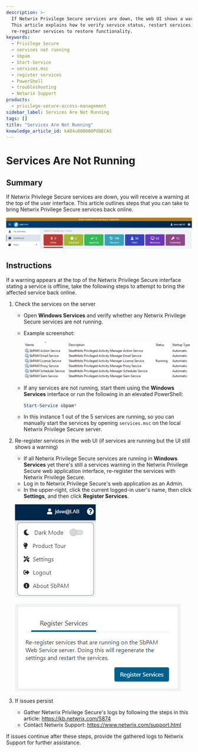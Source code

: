 ```yaml
---
description: >-
  If Netwrix Privilege Secure services are down, the web UI shows a warning.
  This article explains how to verify service status, restart services, and
  re-register services to restore functionality.
keywords:
  - Privilege Secure
  - services not running
  - sbpam
  - Start-Service
  - services.msc
  - register services
  - PowerShell
  - troubleshooting
  - Netwrix Support
products:
  - privilege-secure-access-management
sidebar_label: Services Are Not Running
tags: []
title: "Services Are Not Running"
knowledge_article_id: kA04u000000Pd8ECAS
---
```


# Services Are Not Running

## Summary

If Netwrix Privilege Secure services are down, you will receive a warning at the top of the user interface. This article outlines steps that you can take to bring Netwrix Privilege Secure services back online.

![Netwrix Privilege Secure's web application interface, displaying a warning that a service is not running or registered.](./images/ka04u000000HdEuAAK_1.png)

## Instructions

If a warning appears at the top of the Netwrix Privilege Secure interface stating a service is offline, take the following steps to attempt to bring the affected service back online.

1. Check the services on the server
   - Open **Windows Services** and verify whether any Netwrix Privilege Secure services are not running.  
   - Example screenshot:
     
     ![Windows Services interface displaying installed Netwrix Privilege Secure services, with five out of six displayed as not running.](./images/ka04u000000HdEu_0EM4u000004bjCb.png)

   - If any services are not running, start them using the **Windows Services** interface or run the following in an elevated PowerShell:

     ```powershell
     Start-Service sbpam*
     ```

   - In this instance 1 out of the 5 services are running, so you can manually start the services by opening `services.msc` on the local Netwrix Privilege Secure server.

2. Re-register services in the web UI (if services are running but the UI still shows a warning)
   - If all Netwrix Privilege Secure services are running in **Windows Services** yet there's still a services warning in the Netwrix Privilege Secure web application interface, re-register the services with Netwrix Privilege Secure.
   - Log in to Netwrix Privilege Secure's web application as an Admin.
   - In the upper-right, click the current logged-in user's name, then click **Settings**, and then click **Register Services**.

   ![The Netwrix Privilege Secure web application interface's user settings menu dropdown.](./images/ka04u000000HdEu_0EM4u000004bjCq.png)

   ![The Netwrix Privilege Secure web application interface's settings page, displaying the Register Services button.](./images/ka04u000000HdEu_0EM4u000004bjCv.png)

3. If issues persist
   - Gather Netwrix Privilege Secure's logs by following the steps in this article: https://kb.netwrix.com/5874
   - Contact Netwrix Support: https://www.netwrix.com/support.html

If issues continue after these steps, provide the gathered logs to Netwrix Support for further assistance.
